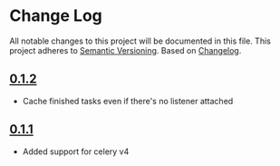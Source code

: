 # Change Log
All notable changes to this project will be documented in this file.
This project adheres to [Semantic Versioning](http://semver.org/).
Based on [Changelog](http://keepachangelog.com/).

## [0.1.2]

- Cache finished tasks even if there's no listener attached

## [0.1.1]

- Added support for celery v4

[Unreleased]: https://github.com/johansports/wscelery/tree/master
[0.1.2]: https://github.com/johansports/wscelery/tree/0.1.2
[0.1.1]: https://github.com/johansports/wscelery/tree/0.1.1
